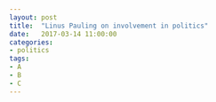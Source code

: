 ```yaml
---
layout: post
title:  "Linus Pauling on involvement in politics"
date:   2017-03-14 11:00:00
categories:
- politics
tags:
- A
- B
- C
---
```

